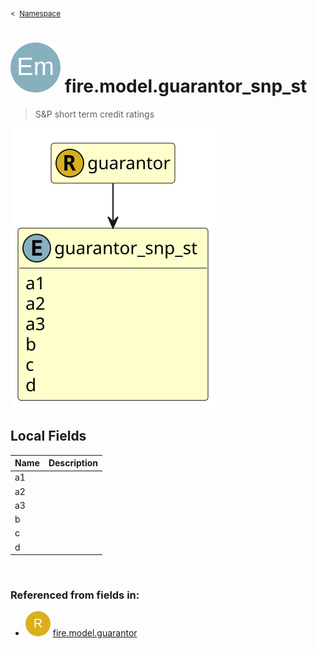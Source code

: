 <sub>&lt;&nbsp; [Namespace](index.md)</sub>
# <img src='images/enumType-lg.svg'/> fire.model.guarantor_snp_st
>  
>S&P short term credit ratings
> 
<img src='images/fire.model.guarantor_snp_st.svg'/>


## Local Fields


| Name        | Description |
| ----------- | ----------- |
| a1 |   |
| a2 |   |
| a3 |   |
| b |   |
| c |   |
| d |   |

<br/>

### Referenced from fields in:
- <img src='images/recordType.svg'/> [fire.model.guarantor](UDT-fire.model.guarantor.md)
